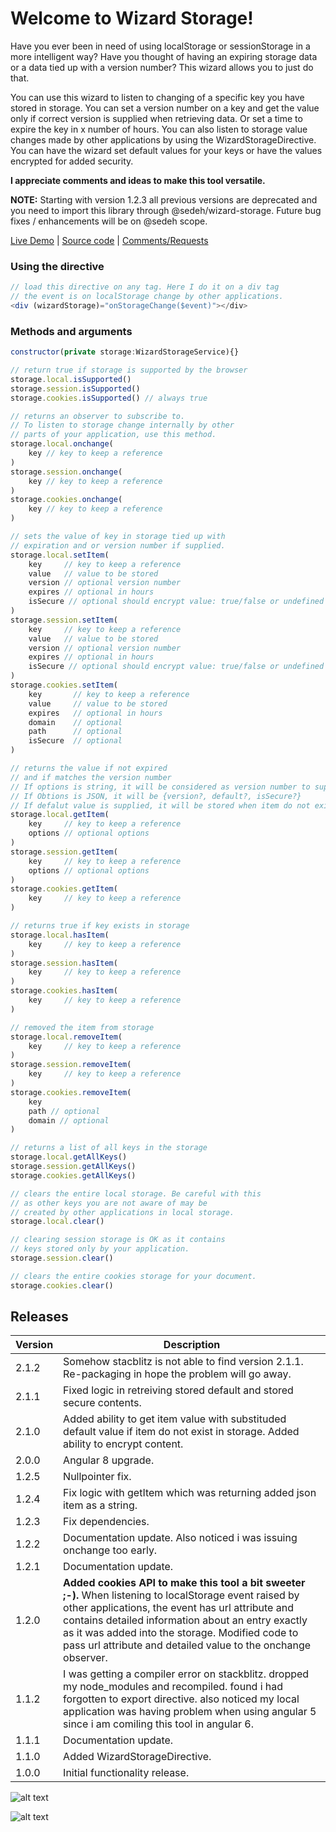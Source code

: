 # Welcome to Wizard Storage!

Have you ever been in need of using localStorage or sessionStorage in a more intelligent way? Have you thought of having an expiring storage data or a data tied up with a version number? This wizard allows you to just do that.

You can use this wizard to listen to changing of a specific key you have stored in storage. You can set a version number on a key and get the value only if correct version is supplied when retrieving data. Or set a time to expire the key in x number of hours. You can also listen to storage value changes made by other applications by using the WizardStorageDirective. You can have the wizard set default values for your keys or have the values encrypted for added security.

**I appreciate comments and ideas to make this tool versatile.**

**NOTE:** Starting with version 1.2.3 all previous versions are deprecated and you need to import this library through @sedeh/wizard-storage. Future bug fixes / enhancements will be on @sedeh scope.

[Live Demo](https://wizard-storage.stackblitz.io) | [Source code](https://github.com/msalehisedeh/wizard-storage/tree/master/src/app) | [Comments/Requests](https://github.com/msalehisedeh/wizard-storage/issues)

### Using the directive

```javascript
// load this directive on any tag. Here I do it on a div tag
// the event is on localStorage change by other applications.
<div (wizardStorage)="onStorageChange($event)"></div>

```


### Methods and arguments

```javascript
constructor(private storage:WizardStorageService){}

// return true if storage is supported by the browser
storage.local.isSupported() 
storage.session.isSupported() 
storage.cookies.isSupported() // always true

// returns an observer to subscribe to.
// To listen to storage change internally by other
// parts of your application, use this method.
storage.local.onchange(
    key // key to keep a reference
)
storage.session.onchange(
    key // key to keep a reference
) 
storage.cookies.onchange(
    key // key to keep a reference
) 

// sets the value of key in storage tied up with 
// expiration and or version number if supplied.
storage.local.setItem(
    key     // key to keep a reference
    value   // value to be stored
    version // optional version number
    expires // optional in hours
    isSecure // optional should encrypt value: true/false or undefined
) 
storage.session.setItem(
    key     // key to keep a reference
    value   // value to be stored
    version // optional version number
    expires // optional in hours
    isSecure // optional should encrypt value: true/false or undefined
)
storage.cookies.setItem(
    key       // key to keep a reference
    value     // value to be stored
    expires   // optional in hours
    domain    // optional
    path      // optional
    isSecure  // optional
)

// returns the value if not expired 
// and if matches the version number
// If options is string, it will be considered as version number to support backward compatibility with previous versions
// If Obtions is JSON, it will be {version?, default?, isSecure?}
// If defalut value is supplied, it will be stored when item do not exist.
storage.local.getItem(
    key     // key to keep a reference
    options // optional options
)
storage.session.getItem(
    key     // key to keep a reference
    options // optional options
)
storage.cookies.getItem(
    key     // key to keep a reference
)

// returns true if key exists in storage
storage.local.hasItem(
    key     // key to keep a reference
)
storage.session.hasItem(
    key     // key to keep a reference
)
storage.cookies.hasItem(
    key     // key to keep a reference
)

// removed the item from storage
storage.local.removeItem(
    key     // key to keep a reference
)
storage.session.removeItem(
    key     // key to keep a reference
)
storage.cookies.removeItem(
    key
    path // optional
    domain // optional
)

// returns a list of all keys in the storage
storage.local.getAllKeys()
storage.session.getAllKeys()
storage.cookies.getAllKeys()

// clears the entire local storage. Be careful with this
// as other keys you are not aware of may be 
// created by other applications in local storage.
storage.local.clear()

// clearing session storage is OK as it contains
// keys stored only by your application.
storage.session.clear()

// clears the entire cookies storage for your document. 
storage.cookies.clear()

```

## Releases
|Version|Description                                                             |
|-------|------------------------------------------------------------------------|
| 2.1.2 |Somehow stacblitz is not able to find version 2.1.1. Re-packaging in hope the problem will go away.|
| 2.1.1 |Fixed logic in retreiving stored default and stored secure contents.    |
| 2.1.0 |Added ability to get item value with substituded default value if item do not exist in storage. Added ability to encrypt content. |
| 2.0.0 |Angular 8 upgrade.                                                      |
| 1.2.5 |Nullpointer fix.                                                        |
| 1.2.4 |Fix logic with getItem which was returning added json item as a string. |
| 1.2.3 |Fix dependencies.                                                       |
| 1.2.2 |Documentation update. Also noticed i was issuing onchange too early.    |
| 1.2.1 |Documentation update.                                                   |
| 1.2.0 | **Added cookies API to make this tool a bit sweeter ;-).** When listening to localStorage event raised by other applications, the event has url attribute and contains detailed information about an entry exactly as it was added into the storage. Modified code to pass url attribute and detailed value to the onchange observer. |
| 1.1.2 |I was getting a compiler error on stackblitz. dropped my node_modules and recompiled. found i had forgotten to export directive. also noticed my local application was having problem when using angular 5 since i am comiling this tool in angular 6. |
| 1.1.1 |Documentation update.                                                   |
| 1.1.0 |Added WizardStorageDirective.                                           |
| 1.0.0 |Initial functionality release.                                          |



![alt text](https://raw.githubusercontent.com/msalehisedeh/wizard-storage/master/sample.png  "What you would see when a wizard-storage sampler is used")

![alt text](https://raw.githubusercontent.com/msalehisedeh/wizard-storage/master/sample2.png  "What you would see when a wizard-storage sampler is used")
